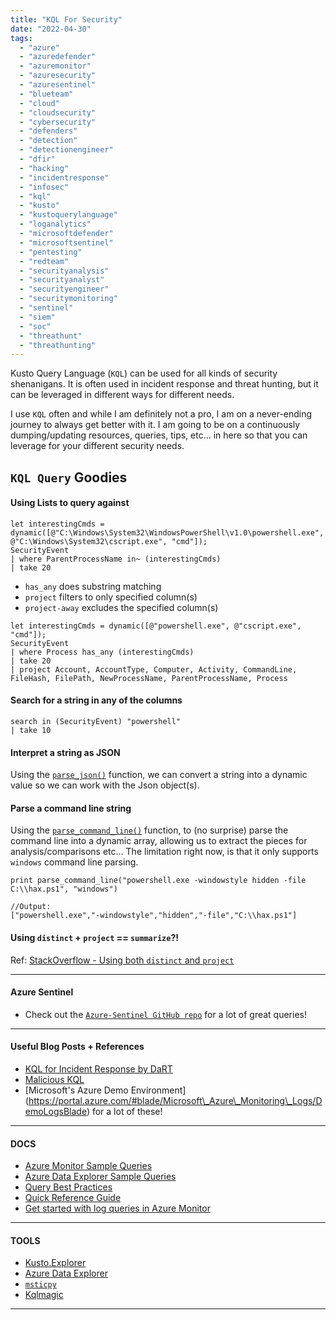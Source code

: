 ```yaml
---
title: "KQL For Security"
date: "2022-04-30"
tags: 
  - "azure"
  - "azuredefender"
  - "azuremonitor"
  - "azuresecurity"
  - "azuresentinel"
  - "blueteam"
  - "cloud"
  - "cloudsecurity"
  - "cybersecurity"
  - "defenders"
  - "detection"
  - "detectionengineer"
  - "dfir"
  - "hacking"
  - "incidentresponse"
  - "infosec"
  - "kql"
  - "kusto"
  - "kustoquerylanguage"
  - "loganalytics"
  - "microsoftdefender"
  - "microsoftsentinel"
  - "pentesting"
  - "redteam"
  - "securityanalysis"
  - "securityanalyst"
  - "securityengineer"
  - "securitymonitoring"
  - "sentinel"
  - "siem"
  - "soc"
  - "threathunt"
  - "threathunting"
---
```


Kusto Query Language (`KQL`) can be used for all kinds of security shenanigans. It is often used in incident response and threat hunting, but it can be leveraged in different ways for different needs.

I use `KQL` often and while I am definitely not a pro, I am on a never-ending journey to always get better with it. I am going to be on a continuously dumping/updating resources, queries, tips, etc... in here so that you can leverage for your different security needs.

## `KQL Query` Goodies

#### Using Lists to query against

```KQL
let interestingCmds = dynamic([@"C:\Windows\System32\WindowsPowerShell\v1.0\powershell.exe", @"C:\Windows\System32\cscript.exe", "cmd"]);
SecurityEvent
| where ParentProcessName in~ (interestingCmds)
| take 20
```

- `has_any` does substring matching
- `project` filters to only specified column(s)
- `project-away` excludes the specified column(s)

```KQL
let interestingCmds = dynamic([@"powershell.exe", @"cscript.exe", "cmd"]);
SecurityEvent
| where Process has_any (interestingCmds)
| take 20
| project Account, AccountType, Computer, Activity, CommandLine, FileHash, FilePath, NewProcessName, ParentProcessName, Process
```

#### Search for a string in any of the columns

```KQL
search in (SecurityEvent) "powershell"
| take 10 
```

#### Interpret a string as JSON

Using the [`parse_json()`](\(https://docs.microsoft.com/en-us/azure/data-explorer/kusto/query/parsejsonfunction\)) function, we can convert a string into a dynamic value so we can work with the Json object(s).

#### Parse a command line string

Using the [`parse_command_line()`](https://docs.microsoft.com/en-us/azure/data-explorer/kusto/query/parse-command-line) function, to (no surprise) parse the command line into a dynamic array, allowing us to extract the pieces for analysis/comparisons etc... The limitation right now, is that it only supports `windows` command line parsing.

```KQL
print parse_command_line("powershell.exe -windowstyle hidden -file C:\\hax.ps1", "windows")
```

```KQL
//Output:
["powershell.exe","-windowstyle","hidden","-file","C:\\hax.ps1"]
```

#### Using `distinct` + `project` == `summarize`?!

Ref: [StackOverflow - Using both `distinct` and `project`](https://stackoverflow.com/questions/62291692/using-both-distinct-and-project)

* * *

#### Azure Sentinel

- Check out the [`Azure-Sentinel GitHub repo`](https://github.com/Azure/Azure-Sentinel) for a lot of great queries!

* * *

#### Useful Blog Posts + References

- [KQL for Incident Response by DaRT](https://techcommunity.microsoft.com/t5/security-compliance-and-identity/leveraging-the-power-of-kql-in-incident-response/ba-p/3044795)
- [Malicious KQL](https://securecloud.blog/2022/04/27/azure-monitor-malicious-kql-query/)
- \[Microsoft's Azure Demo Environment\] (https://portal.azure.com/#blade/Microsoft\_Azure\_Monitoring\_Logs/DemoLogsBlade) for a lot of these!

* * *

#### DOCS

- [Azure Monitor Sample Queries](https://docs.microsoft.com/en-us/azure/data-explorer/kusto/query/samples?pivots=azuremonitor)
- [Azure Data Explorer Sample Queries](https://docs.microsoft.com/en-us/azure/data-explorer/kusto/query/samples?pivots=azuredataexplorer)
- [Query Best Practices](https://docs.microsoft.com/en-us/azure/data-explorer/kusto/query/best-practices)
- [Quick Reference Guide](https://docs.microsoft.com/en-us/azure/data-explorer/kql-quick-reference)
- [Get started with log queries in Azure Monitor](https://docs.microsoft.com/en-us/azure/azure-monitor/logs/get-started-queries)

* * *

#### TOOLS

- [Kusto.Explorer](https://docs.microsoft.com/en-us/azure/data-explorer/kusto/tools/kusto-explorer#installing-kustoexplorer)
- [Azure Data Explorer](https://docs.microsoft.com/en-us/azure/data-explorer/)
- [`msticpy`](https://msticpy.readthedocs.io/en/latest/)
- [Kqlmagic](https://docs.microsoft.com/en-us/sql/azure-data-studio/notebooks/notebooks-kqlmagic?view=sql-server-ver16)

* * *

